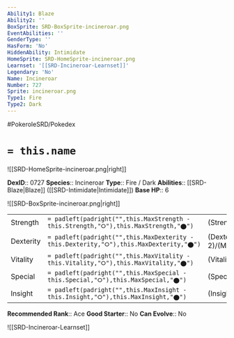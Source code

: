 ```yaml
---
Ability1: Blaze
Ability2: ''
BoxSprite: SRD-BoxSprite-incineroar.png
EventAbilities: ''
GenderType: ''
HasForm: 'No'
HiddenAbility: Intimidate
HomeSprite: SRD-HomeSprite-incineroar.png
Learnset: '[[SRD-Incineroar-Learnset]]'
Legendary: 'No'
Name: Incineroar
Number: 727
Sprite: incineroar.png
Type1: Fire
Type2: Dark
---
```


#PokeroleSRD/Pokedex

# `= this.name`

![[SRD-HomeSprite-incineroar.png|right]]

**DexID**:: 0727
**Species**:: Incineroar
**Type**:: Fire / Dark
**Abilities**:: [[SRD-Blaze|Blaze]] ([[SRD-Intimidate|Intimidate]])
**Base HP**:: 6

![[SRD-BoxSprite-incineroar.png|right]]

|           |                                                                                        |                                          |
| --------- | -------------------------------------------------------------------------------------- | ---------------------------------------- |
| Strength  | `= padleft(padright("",this.MaxStrength - this.Strength,"⭘"),this.MaxStrength,"⬤")`    | (Strength::3)/(MaxStrength::7)   |
| Dexterity | `= padleft(padright("",this.MaxDexterity - this.Dexterity,"⭘"),this.MaxDexterity,"⬤")` | (Dexterity:: 2)/(MaxDexterity::4) |
| Vitality  | `= padleft(padright("",this.MaxVitality - this.Vitality,"⭘"),this.MaxVitality,"⬤")`    | (Vitality::2)/(MaxVitality::5)   |
| Special   | `= padleft(padright("",this.MaxSpecial - this.Special,"⭘"),this.MaxSpecial,"⬤")`       | (Special::2)/(MaxSpecial::5)     |
| Insight   | `= padleft(padright("",this.MaxInsight - this.Insight,"⭘"),this.MaxInsight,"⬤")`       | (Insight::2)/(MaxInsight::5)     |

**Recommended Rank**:: Ace
**Good Starter**:: No
**Can Evolve**:: No

![[SRD-Incineroar-Learnset]]